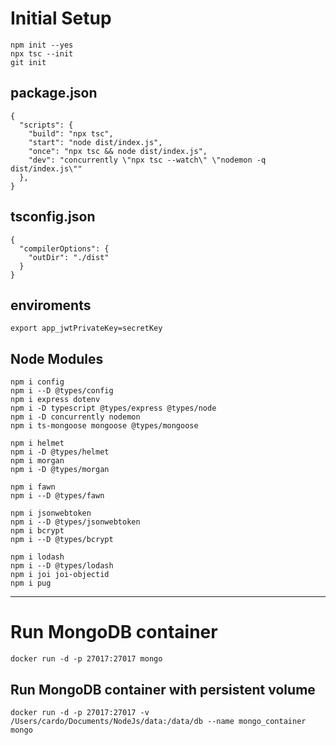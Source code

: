 # Initial Setup

```
npm init --yes
npx tsc --init
git init
```

## package.json

```
{
  "scripts": {
    "build": "npx tsc",
    "start": "node dist/index.js",
    "once": "npx tsc && node dist/index.js",
    "dev": "concurrently \"npx tsc --watch\" \"nodemon -q dist/index.js\""
  },
}
```

## tsconfig.json

```
{
  "compilerOptions": {
    "outDir": "./dist"
  }
}
```

## enviroments

```
export app_jwtPrivateKey=secretKey
```

## Node Modules

```
npm i config
npm i --D @types/config
npm i express dotenv
npm i -D typescript @types/express @types/node
npm i -D concurrently nodemon
npm i ts-mongoose mongoose @types/mongoose

npm i helmet
npm i -D @types/helmet
npm i morgan
npm i -D @types/morgan

npm i fawn
npm i --D @types/fawn

npm i jsonwebtoken
npm i --D @types/jsonwebtoken
npm i bcrypt
npm i --D @types/bcrypt

npm i lodash
npm i --D @types/lodash
npm i joi joi-objectid
npm i pug
```

---

# Run MongoDB container

```
docker run -d -p 27017:27017 mongo
```

## Run MongoDB container with persistent volume

```
docker run -d -p 27017:27017 -v /Users/cardo/Documents/NodeJs/data:/data/db --name mongo_container mongo
```
